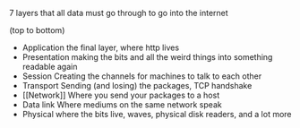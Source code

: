 7 layers that all data must go through to go into the internet

(top to bottom)
- Application
	the final layer, where http lives
- Presentation
	making the bits and all the weird things into something readable again 
- Session
	Creating the channels for machines to talk to each other
- Transport
	Sending (and losing) the packages, TCP handshake
- [[Network]]
	Where you send your packages to a host
- Data link
	Where mediums on the same network speak
- Physical
	where the bits live, waves, physical disk readers, and a lot more